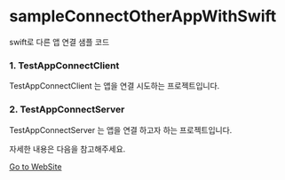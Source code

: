 # sampleConnectOtherAppWithSwift
swift로 다른 앱 연결 샘플 코드

### 1. TestAppConnectClient
TestAppConnectClient 는 앱을 연결 시도하는 프로젝트입니다.

### 2. TestAppConnectServer
TestAppConnectServer 는 앱을 연결 하고자 하는 프로젝트입니다.

자세한 내용은 다음을 참고해주세요.

[Go to WebSite](http://faith-developer.tistory.com/entry/Swift3-%EC%95%B1%EA%B3%BC-%EB%8B%A4%EB%A5%B8-%EC%95%B1-%EC%97%B0%EA%B2%B0)
